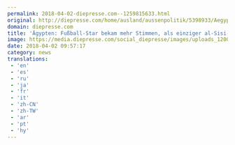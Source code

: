 ```yaml
---
permalink: 2018-04-02-diepresse.com--1259815633.html
original: http://diepresse.com/home/ausland/aussenpolitik/5398933/Aegypten_FussballStar-bekam-mehr-Stimmen-als-einziger?from=rss
domain: diepresse.com
title: 'Ägypten: Fußball-Star bekam mehr Stimmen, als einziger al-Sisi-Konkurrent'
image: https://media.diepresse.com/social_diepresse/images/uploads_1200/1/9/5/5398933/656E7C7A-A330-4027-BB9A-F03813720201_v0_h.jpg
date: 2018-04-02 09:57:17
category: news
translations: 
 - 'en'
 - 'es'
 - 'ru'
 - 'ja'
 - 'fr'
 - 'it'
 - 'zh-CN'
 - 'zh-TW'
 - 'ar'
 - 'pt'
 - 'hy'
---
```


